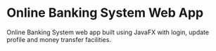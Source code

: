 # Online Banking System Web App
Online Banking System web app built using JavaFX with login, update profile and money transfer facilities.
